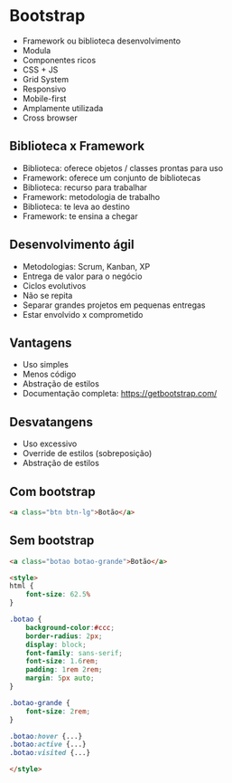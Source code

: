 # Bootstrap
- Framework ou biblioteca desenvolvimento
- Modula
- Componentes ricos
- CSS + JS
- Grid System
- Responsivo
- Mobile-first
- Amplamente utilizada
- Cross browser

## Biblioteca x Framework
- Biblioteca: oferece objetos / classes prontas para uso
- Framework: oferece um conjunto de bibliotecas
- Biblioteca: recurso para trabalhar
- Framework: metodologia de trabalho
- Biblioteca: te leva ao destino
- Framework: te ensina a chegar

## Desenvolvimento ágil
- Metodologias: Scrum, Kanban, XP
- Entrega de valor para o negócio
- Ciclos evolutivos
- Não se repita
- Separar grandes projetos em pequenas entregas
- Estar envolvido x comprometido

## Vantagens
- Uso simples
- Menos código
- Abstração de estilos
- Documentação completa: https://getbootstrap.com/

## Desvatangens
- Uso excessivo
- Override de estilos (sobreposição)
- Abstração de estilos

## Com bootstrap

```html
<a class="btn btn-lg">Botão</a>

```

## Sem bootstrap 

```HTML
<a class="botao botao-grande">Botão</a>

<style>
html {
    font-size: 62.5%
}

.botao {
    background-color:#ccc;
    border-radius: 2px;
    display: block;
    font-family: sans-serif;
    font-size: 1.6rem;
    padding: 1rem 2rem;
    margin: 5px auto;
}

.botao-grande {
    font-size: 2rem;
}

.botao:hover {...}
.botao:active {...}
.botao:visited {...}

</style>
```
